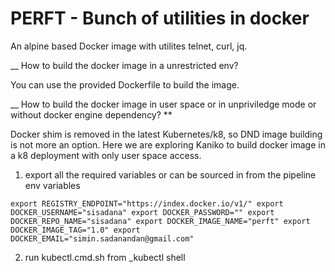 # PERFT - Bunch of utilities in docker

An alpine based Docker image with utilites telnet, curl, jq.

__ How to build the docker image in a unrestricted env?

You can use the provided Dockerfile to build the image.

__ How to build the docker image in user space or in unpriviledge mode or without docker engine dependency? **

Docker shim is removed in the latest Kubernetes/k8, so DND image building is not more an option. Here we are exploring Kaniko to build docker image in a k8 deployment with only user space access. 

1. export all the required variables or can be sourced in from the pipeline env variables

`export REGISTRY_ENDPOINT="https://index.docker.io/v1/"
export DOCKER_USERNAME="sisadana"
export DOCKER_PASSWORD=""
export DOCKER_REPO_NAME="sisadana"
export DOCKER_IMAGE_NAME="perft"
export DOCKER_IMAGE_TAG="1.0"
export DOCKER_EMAIL="simin.sadanandan@gmail.com"`

2. run kubectl.cmd.sh from _kubectl shell
